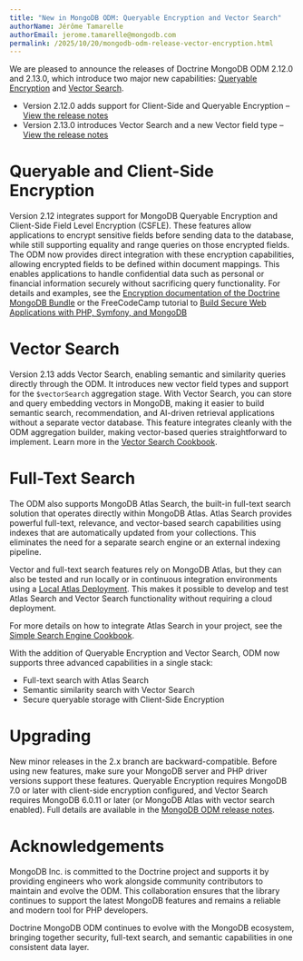 ```yaml
---
title: "New in MongoDB ODM: Queryable Encryption and Vector Search"
authorName: Jérôme Tamarelle
authorEmail: jerome.tamarelle@mongodb.com
permalink: /2025/10/20/mongodb-odm-release-vector-encryption.html
---
```


We are pleased to announce the releases of Doctrine MongoDB ODM 2.12.0 and 2.13.0, which introduce two major new capabilities: [Queryable Encryption](https://www.mongodb.com/docs/manual/core/queryable-encryption) and [Vector Search](https://www.mongodb.com/docs/atlas/atlas-vector-search/vector-search-overview).

- Version 2.12.0 adds support for Client-Side and Queryable Encryption – [View the release notes](https://github.com/doctrine/mongodb-odm/releases/tag/2.12.0)
- Version 2.13.0 introduces Vector Search and a new Vector field type – [View the release notes](https://github.com/doctrine/mongodb-odm/releases/tag/2.13.0)

Queryable and Client-Side Encryption
====================================

Version 2.12 integrates support for MongoDB Queryable Encryption and Client-Side Field Level Encryption (CSFLE). These features allow applications to encrypt sensitive fields before sending data to the database, while still supporting equality and range queries on those encrypted fields. The ODM now provides direct integration with these encryption capabilities, allowing encrypted fields to be defined within document mappings. This enables applications to handle confidential data such as personal or financial information securely without sacrificing query functionality. For details and examples, see the [Encryption documentation of the Doctrine MongoDB Bundle](https://www.doctrine-project.org/projects/doctrine-mongodb-bundle/en/5.5/encryption.html) or the FreeCodeCamp tutorial to [Build Secure Web Applications with PHP, Symfony, and MongoDB](https://www.youtube.com/watch?v=UuknxVdqzb4)

Vector Search
=============

Version 2.13 adds Vector Search, enabling semantic and similarity queries directly through the ODM. It introduces new vector field types and support for the `$vectorSearch` aggregation stage. With Vector Search, you can store and query embedding vectors in MongoDB, making it easier to build semantic search, recommendation, and AI-driven retrieval applications without a separate vector database. This feature integrates cleanly with the ODM aggregation builder, making vector-based queries straightforward to implement. Learn more in the [Vector Search Cookbook](https://www.doctrine-project.org/projects/doctrine-mongodb-odm/en/2.13/cookbook/vector-search.html).

Full-Text Search
================

The ODM also supports MongoDB Atlas Search, the built-in full-text search solution that operates directly within MongoDB Atlas. Atlas Search provides powerful full-text, relevance, and vector-based search capabilities using indexes that are automatically updated from your collections. This eliminates the need for a separate search engine or an external indexing pipeline.

Vector and full-text search features rely on MongoDB Atlas, but they can also be tested and run locally or in continuous integration environments using a [Local Atlas Deployment](https://www.mongodb.com/docs/atlas/cli/current/atlas-cli-deploy-local/). This makes it possible to develop and test Atlas Search and Vector Search functionality without requiring a cloud deployment.

For more details on how to integrate Atlas Search in your project, see the [Simple Search Engine Cookbook](https://www.doctrine-project.org/projects/doctrine-mongodb-odm/en/2.13/cookbook/simple-search-engine.html).

With the addition of Queryable Encryption and Vector Search, ODM now supports three advanced capabilities in a single stack:

- Full-text search with Atlas Search
- Semantic similarity search with Vector Search
- Secure queryable storage with Client-Side Encryption

Upgrading
=========

New minor releases in the 2.x branch are backward-compatible. Before using new features, make sure your MongoDB server and PHP driver versions support these features. Queryable Encryption requires MongoDB 7.0 or later with client-side encryption configured, and Vector Search requires MongoDB 6.0.11 or later (or MongoDB Atlas with vector search enabled). Full details are available in the [MongoDB ODM release notes](https://github.com/doctrine/mongodb-odm/releases).

Acknowledgements
================

MongoDB Inc. is committed to the Doctrine project and supports it by providing engineers who work alongside community contributors to maintain and evolve the ODM. This collaboration ensures that the library continues to support the latest MongoDB features and remains a reliable and modern tool for PHP developers.

Doctrine MongoDB ODM continues to evolve with the MongoDB ecosystem, bringing together security, full-text search, and semantic capabilities in one consistent data layer.
